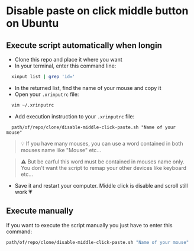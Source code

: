 # Disable paste on click middle button on Ubuntu

## Execute script automatically when longin

*   Clone this repo and place it where you want
*   In your terminal, enter this command line:

```bash
  xinput list | grep 'id='
```

*   In the returned list, find the name of your mouse and copy it
*   Open your `.xrinputrc` file:

```bash
  vim ~/.xrinputrc
```

*   Add execution instruction to your `.xrinputrc` file:

```
  path/of/repo/clone/disable-middle-click-paste.sh "Name of your mouse"
```

> :bulb: If you have many mouses, you can use a word contained in both mouses name like "Mouse" etc...

> :warning: But be carful this word must be contained in mouses name only. \
> You don't want the script to remap your other devices like keyboard etc...

*   Save it and restart your computer. Middle click is disable and scroll still work :heartpulse:

## Execute manually

If you want to execute the script manually you just have to enter this command:

```bash
path/of/repo/clone/disable-middle-click-paste.sh "Name of your mouse"
```
